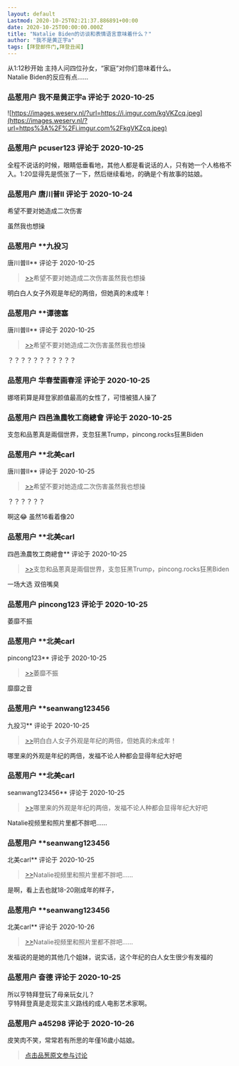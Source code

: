 ```yaml
---
layout: default
Lastmod: 2020-10-25T02:21:37.886891+00:00
date: 2020-10-25T00:00:00.000Z
title: "Natalie Biden的访谈和表情语言意味着什么？"
author: "我不是黄正宇a"
tags: [拜登邮件门,拜登丑闻]
---
```


从1:12秒开始 主持人问四位孙女，“家庭”对你们意味着什么。  
Natalie Biden的反应有点……

            
### 品葱用户 **我不是黄正宇a** 评论于 2020-10-25
        
![https://images.weserv.nl/?url=https://i.imgur.com/kgVKZcq.jpeg](https://images.weserv.nl/?url=https%3A%2F%2Fi.imgur.com%2FkgVKZcq.jpeg)
        


            
### 品葱用户 **pcuser123** 评论于 2020-10-25
        
全程不说话的时候，眼睛低垂看地，其他人都是看说话的人，只有她一个人格格不入。1:20显得先是慌张了一下，然后继续看地，的确是个有故事的姑娘。
        


            
### 品葱用户 **唐川普II** 评论于 2020-10-24
        
希望不要对她造成二次伤害  
  
虽然我也想操
        


            
### 品葱用户 **九投习 
唐川普II** 评论于 2020-10-25
        
> [\>>]( "/video/item_id-29839#")希望不要对她造成二次伤害虽然我也想操

  
  
明白白人女子外观是年纪的两倍，但她真的未成年！
        


            
### 品葱用户 **谭德塞 
唐川普II** 评论于 2020-10-25
        
> [\>>]( "/video/item_id-29839#")希望不要对她造成二次伤害虽然我也想操

  
  
？？？？？？？？？？？
        


            
### 品葱用户 **华春莹画春淫** 评论于 2020-10-25
        
娜塔莉算是拜登家颜值最高的女性了，可惜被猎人操了
        


            
### 品葱用户 **四邑漁農牧工商總會** 评论于 2020-10-25
        
支忽和品蔥真是兩個世界，支忽狂黑Trump，pincong.rocks狂黑Biden
        


            
### 品葱用户 **北美carl 
唐川普II** 评论于 2020-10-25
        
> [\>>]( "/video/item_id-29839#")希望不要对她造成二次伤害虽然我也想操

  
？？？？？？  
  
啊这😂 虽然16看着像20
        


            
### 品葱用户 **北美carl 
四邑漁農牧工商總會** 评论于 2020-10-25
        
> [\>>]( "/video/item_id-29843#")支忽和品蔥真是兩個世界，支忽狂黑Trump，pincong.rocks狂黑Biden

  
  
一场大选 双倍嘴臭
        


            
### 品葱用户 **pincong123** 评论于 2020-10-25
        
萎靡不振
        


            
### 品葱用户 **北美carl 
pincong123** 评论于 2020-10-25
        
> [\>>]( "/video/item_id-29848#")萎靡不振

  
  
靡靡之音
        


            
### 品葱用户 **seanwang123456 
九投习** 评论于 2020-10-25
        
> [\>>]( "/video/item_id-29840#")明白白人女子外观是年纪的两倍，但她真的未成年！

哪里来的外观是年纪的两倍，发福不论人种都会显得年纪大好吧
        


            
### 品葱用户 **北美carl 
seanwang123456** 评论于 2020-10-25
        
> [\>>]( "/video/item_id-29852#")哪里来的外观是年纪的两倍，发福不论人种都会显得年纪大好吧

  
Natalie视频里和照片里都不胖吧……
        


            
### 品葱用户 **seanwang123456 
北美carl** 评论于 2020-10-25
        
> [\>>]( "/video/item_id-29854#")Natalie视频里和照片里都不胖吧……

是啊，看上去也就18-20刚成年的样子，
        


            
### 品葱用户 **seanwang123456 
北美carl** 评论于 2020-10-26
        
> [\>>]( "/video/item_id-29854#")Natalie视频里和照片里都不胖吧……

发福说的是她的其他几个姐妹，说实话，这个年纪的白人女生很少有发福的
        


            
### 品葱用户 **奋德** 评论于 2020-10-25
        
所以亨特拜登玩了母亲玩女儿？  
亨特拜登真是走现实主义路线的成人电影艺术家啊。
        


            
### 品葱用户 **a45298** 评论于 2020-10-26
        
皮笑肉不笑，常常若有所思的年僅16歲小姑娘。
        






> [点击品葱原文参与讨论](https://pincong.rocks/video/3248)

